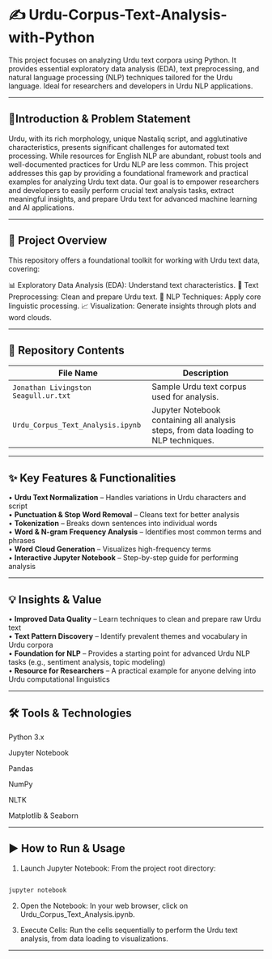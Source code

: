 # ✍️ Urdu-Corpus-Text-Analysis-with-Python
This project focuses on analyzing Urdu text corpora using Python. It provides essential exploratory data analysis (EDA), text preprocessing, and natural language processing (NLP) techniques tailored for the Urdu language. Ideal for researchers and developers in Urdu NLP applications.

---

## 🎯Introduction & Problem Statement
Urdu, with its rich morphology, unique Nastaliq script, and agglutinative characteristics, presents significant challenges for automated text processing. While resources for English NLP are abundant, robust tools and well-documented practices for Urdu NLP are less common. This project addresses this gap by providing a foundational framework and practical examples for analyzing Urdu text data. Our goal is to empower researchers and developers to easily perform crucial text analysis tasks, extract meaningful insights, and prepare Urdu text for advanced machine learning and AI applications.

---

## 🚀 Project Overview
This repository offers a foundational toolkit for working with Urdu text data, covering:

📊 Exploratory Data Analysis (EDA): Understand text characteristics.
🧹 Text Preprocessing: Clean and prepare Urdu text.
🧠 NLP Techniques: Apply core linguistic processing.
📈 Visualization: Generate insights through plots and word clouds.

---

## 📁 Repository Contents
| File Name                           | Description                                                                          |
|-------------------------------------|--------------------------------------------------------------------------------------|
| `Jonathan Livingston Seagull.ur.txt`| Sample Urdu text corpus used for analysis.                                           |
| `Urdu_Corpus_Text_Analysis.ipynb`   | Jupyter Notebook containing all analysis steps, from data loading to NLP techniques. |

---

## ✨ Key Features & Functionalities
• **Urdu Text Normalization** – Handles variations in Urdu characters and script  
• **Punctuation & Stop Word Removal** – Cleans text for better analysis  
• **Tokenization** – Breaks down sentences into individual words  
• **Word & N-gram Frequency Analysis** – Identifies most common terms and phrases  
• **Word Cloud Generation** – Visualizes high-frequency terms  
• **Interactive Jupyter Notebook** – Step-by-step guide for performing analysis  

---

## 💡 Insights & Value
• **Improved Data Quality** – Learn techniques to clean and prepare raw Urdu text  
• **Text Pattern Discovery** – Identify prevalent themes and vocabulary in Urdu corpora  
• **Foundation for NLP** – Provides a starting point for advanced Urdu NLP tasks (e.g., sentiment analysis, topic modeling)  
• **Resource for Researchers** – A practical example for anyone delving into Urdu computational linguistics

---

## 🛠️ Tools & Technologies
Python 3.x

Jupyter Notebook

Pandas

NumPy

NLTK

Matplotlib & Seaborn

---

## ▶️ How to Run & Usage
1. Launch Jupyter Notebook:
From the project root directory:

```Bash

jupyter notebook
```
2. Open the Notebook:
In your web browser, click on Urdu_Corpus_Text_Analysis.ipynb.

3. Execute Cells:
Run the cells sequentially to perform the Urdu text analysis, from data loading to visualizations.

---
